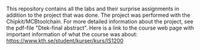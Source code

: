 This repository contains all the labs and their surprise assignments in addition to the project that was done.
The project was performed with the Chipkit/MCBtoolchain.
For more detailed information about the project, see the pdf-file "Dtek-final abstract". 
Here is a link to the course web page with important information of what the course was about: https://www.kth.se/student/kurser/kurs/IS1200 
